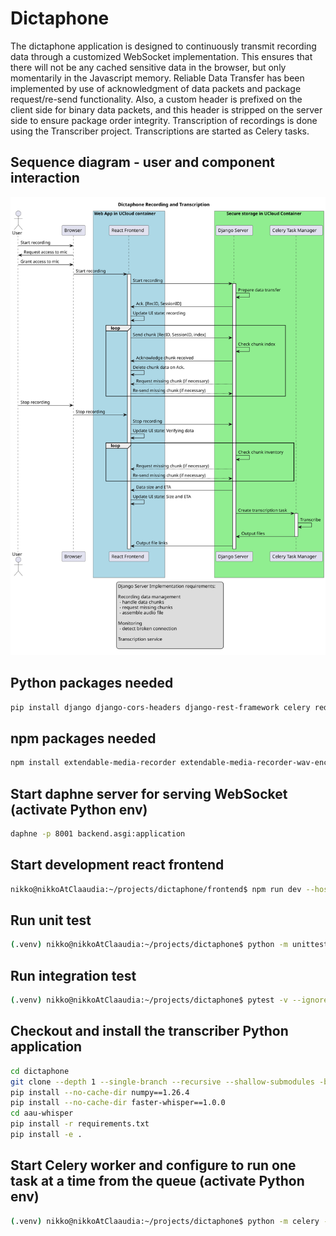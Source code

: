 # Dictaphone
The dictaphone application is designed to continuously transmit recording data through a customized WebSocket implementation. 
This ensures that there will not be any cached sensitive data in the browser, but only momentarily in the Javascript memory.
Reliable Data Transfer has been implemented by use of acknowledgment of data packets and package request/re-send functionality. 
Also, a custom header is prefixed on the client side for binary data packets, and this header is stripped on the server side to ensure package order integrity. 
Transcription of recordings is done using the Transcriber project. Transcriptions are started as Celery tasks. 

## Sequence diagram - user and component interaction
![Sequence Diagram](documentation/architecture.svg)

## Python packages needed
``` bash
pip install django django-cors-headers django-rest-framework celery redis channels_redis python-dotenv channels daphne pytest pytest-asyncio
```
## npm packages needed
``` bash
npm install extendable-media-recorder extendable-media-recorder-wav-encoder
```

## Start daphne server for serving WebSocket (activate Python env)
``` bash
daphne -p 8001 backend.asgi:application
```

## Start development react frontend
``` bash
nikko@nikkoAtClaaudia:~/projects/dictaphone/frontend$ npm run dev --host
```

## Run unit test
``` bash
(.venv) nikko@nikkoAtClaaudia:~/projects/dictaphone$ python -m unittest dictaphone/test_audio_chunk_manager.py
```

## Run integration test
``` bash
(.venv) nikko@nikkoAtClaaudia:~/projects/dictaphone$ pytest -v --ignore=dictaphone/aau-whisper/
```

## Checkout and install the transcriber Python application
``` bash
cd dictaphone
git clone --depth 1 --single-branch --recursive --shallow-submodules -b "V1.12" https://github.com/aau-claaudia/transcriber.git aau-whisper
pip install --no-cache-dir numpy==1.26.4
pip install --no-cache-dir faster-whisper==1.0.0
cd aau-whisper
pip install -r requirements.txt
pip install -e .
```

## Start Celery worker and configure to run one task at a time from the queue (activate Python env)
``` bash
(.venv) nikko@nikkoAtClaaudia:~/projects/dictaphone$ python -m celery -A backend worker -l info --concurrency=1
```